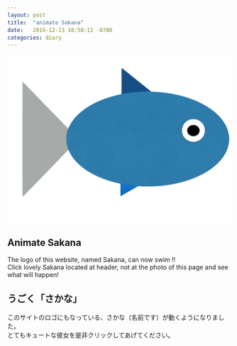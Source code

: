 ```yaml
---
layout: post
title:  "animate Sakana"
date:   2016-12-13 18:58:12 -0700
categories: diary
---
```


  <div><img src="/images/さかな.png" alt="siema1"></div>

## Animate Sakana

The logo of this website, named Sakana, can now swim !!<br>
Click lovely Sakana located at header, not at the photo of this page and see what will happen!

## うごく「さかな」

このサイトのロゴにもなっている、さかな（名前です）が動くようになりました。<br>
とてもキュートな彼女を是非クリックしてあげてください。



